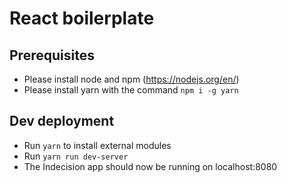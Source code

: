 # React boilerplate

## Prerequisites

- Please install node and npm (https://nodejs.org/en/)
- Please install yarn with the command `npm i -g yarn`

## Dev deployment

- Run `yarn` to install external modules
- Run `yarn run dev-server`
- The Indecision app should now be running on localhost:8080

